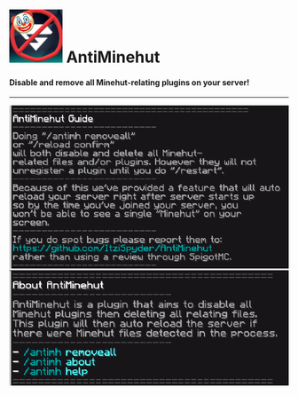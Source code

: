 # ![Icon](/assets/images/icon.png) AntiMinehut
#### Disable and remove all Minehut-relating plugins on your server!
-------------------------------------------------------------------

![Help](/assets/images/help.png)
![About](/assets/images/about.png)
